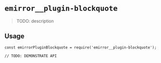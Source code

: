 # `emirror__plugin-blockquote`

> TODO: description

## Usage

```
const emirrorPluginBlockquote = require('emirror__plugin-blockquote');

// TODO: DEMONSTRATE API
```
